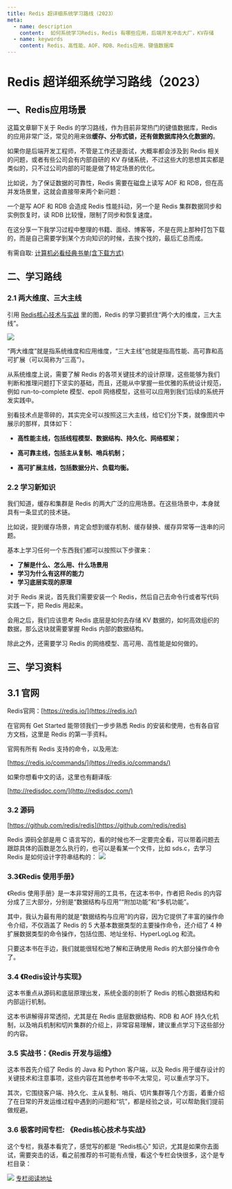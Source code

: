 ```yaml
---
title: Redis 超详细系统学习路线（2023）
meta:
  - name: description
    content:  如何系统学习Redis，Redis 有哪些应用，后端开发冲击大厂，KV存储
  - name: keywords
    content: Redis、高性能、AOF、RDB、Redis应用、键值数据库
---
```


# Redis 超详细系统学习路线（2023）

## 一、Redis应用场景

这篇文章聊下关于 Redis 的学习路线，作为目前非常热门的键值数据库，Redis 的应用非常广泛，常见的用来做**缓存、分布式锁，还有做数据库持久化数据的**。

如果你是后端开发工程师，不管是工作还是面试，大概率都会涉及到 Redis 相关的问题，或者有些公司会有内部自研的 KV 存储系统，不过这些大的思想其实都是类似的，只不过公司内部的可能是做了特定场景的优化。

比如说，为了保证数据的可靠性，Redis 需要在磁盘上读写 AOF 和 RDB，但在高并发场景里，这就会直接带来两个新问题：

一个是写 AOF 和 RDB 会造成 Redis 性能抖动，另一个是 Redis 集群数据同步和实例恢复时，读 RDB 比较慢，限制了同步和恢复速度。

在这分享一下我学习过程中整理的书籍、面经、博客等，不是在网上那种打包下载的，而是自己需要学到某个方向知识的时候，去挨个找的，最后汇总而成。

有需自取: [计算机必看经典书单(含下载方式)](/resource/pdf.html)

## 二、学习路线

### 2.1 两大维度、三大主线

引用 [Redis核心技术与实战](http://gk.link/a/11ZGR) 里的图，Redis 的学习要抓住“两个大的维度，三大主线”。

![](https://cdn.how2cs.cn/csguide/053731.jpg)

“两大维度”就是指系统维度和应用维度，“三大主线”也就是指高性能、高可靠和高可扩展（可以简称为“三高”）。

从系统维度上说，需要了解 Redis 的各项关键技术的设计原理，这些能够为我们判断和推理问题打下坚实的基础，而且，还能从中掌握一些优雅的系统设计规范，例如 run-to-complete 模型、epoll 网络模型，这些可以应用到我们后续的系统开发实践中。

别看技术点是零碎的，其实完全可以按照这三大主线，给它们分下类，就像图片中展示的那样，具体如下：

- **高性能主线，包括线程模型、数据结构、持久化、网络框架；**

- **高可靠主线，包括主从复制、哨兵机制；**

- **高可扩展主线，包括数据分片、负载均衡。**

### 2.2 学习新知识

我们知道，缓存和集群是 Redis 的两大广泛的应用场景。在这些场景中，本身就具有一条显式的技术链。

比如说，提到缓存场景，肯定会想到缓存机制、缓存替换、缓存异常等一连串的问题。

基本上学习任何一个东西我们都可以按照以下步骤来：

* **了解是什么、怎么用、什么场景用**
* **学习为什么有这样的能力**
* **学习底层实现的原理**

对于 Redis 来说，首先我们需要安装一个 Redis，然后自己去命令行或者写代码实践一下，把 Redis 用起来。

会用之后，我们应该思考 Redis 底层是如何去存储 KV 数据的，如何高效组织的数据，那么这块就需要掌握 Redis 内部的数据结构。

除此之外，还需要学习 Redis 的网络模型、高可用、高性能是如何做的。

## 三、学习资料

## 3.1 官网

Redis官网：[https://redis.io/](https://redis.io/)

在官网有 Get Started 能带领我们一步步熟悉 Redis 的安装和使用，也有各自官方文档，这里是 Redis 的第一手资料。

官网有所有 Redis 支持的命令，以及用法:

[https://redis.io/commands/](https://redis.io/commands/)

如果你想看中文的话，这里也有翻译版:

[http://redisdoc.com/](http://redisdoc.com/)

### 3.2 源码

[https://github.com/redis/redis](https://github.com/redis/redis)

Redis 源码全部是用 C 语言写的，看的时候也不一定要完全看，可以带着问题去跟踪具体的函数是怎么执行的，也可以是看某一个文件，比如 sds.c，去学习 Redis 是如何设计字符串结构的：
![](https://cdn.how2cs.cn/csguide/092737.png)

### 3.3《Redis 使用手册》

《Redis 使用手册》是一本非常好用的工具书，在这本书中，作者把 Redis 的内容分成了三大部分，分别是“数据结构与应用”“附加功能”和“多机功能”。

其中，我认为最有用的就是“数据结构与应用”的内容，因为它提供了丰富的操作命令介绍，不仅涵盖了 Redis 的 5 大基本数据类型的主要操作命令，还介绍了 4 种扩展数据类型的命令操作，包括位图、地址坐标、HyperLogLog 和流。

只要这本书在手边，我们就能很轻松地了解和正确使用 Redis 的大部分操作命令了。

### 3.4 《Redis设计与实现》
这本书重点从源码和底层原理出发，系统全面的剖析了 Redis 的核心数据结构和内部运行机制。

这本书讲解得非常透彻，尤其是在 Redis 底层数据结构、RDB 和 AOF 持久化机制，以及哨兵机制和切片集群的介绍上，非常容易理解，建议重点学习下这些部分的内容。

### 3.5 实战书：《Redis 开发与运维》
这本书首先介绍了 Redis 的 Java 和 Python 客户端，以及 Redis 用于缓存设计的关键技术和注意事项，这些内容在其他参考书中不太常见，可以重点学习下。

其次，它围绕客户端、持久化、主从复制、哨兵、切片集群等几个方面，着重介绍了在日常的开发运维过程中遇到的问题和“坑”，都是经验之谈，可以帮助我们提前做规避。

### 3.6 极客时间专栏: 《Redis核心技术与实战》
这个专栏，我基本看完了，感觉写的都是 “Redis核心” 知识，尤其是如果你去面试，需要突击的话，看之前推荐的书可能有点慢，看这个专栏会快很多，这个是专栏目录：

![](https://cdn.how2cs.cn/csguide/094431.png)
[专栏阅读地址](http://gk.link/a/11ZGR)





